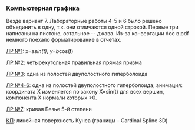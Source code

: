 ### Компьютерная графика ###

Везде вариант 7. Лабораторные работы 4-5 и 6 было решено объединить в одну, т.к. они отличаются одной строкой. Первые три написаны на пистоне, остальное -- джава. Из-за конвертации doc в pdf немного поехало форматирование в отчётах.

[ЛР №1](lab1): x=a*sin(t), y=b*cos(t)

[ЛР №2](lab2): четырехугольная правильная прямая призма

[ЛР №3](lab3): одна из полостей двуполостного гиперболоида

[ЛР №4-6](lab4-6): одна из полостей двуполостного гиперболоида; анимация: координата X изменяется по закону X=sin(t) для всех вершин, компонента X нормали которых >0.

[ЛР №7](lab7): кривая Безье 5-й степени

[КП](cp): линейная поверхность Кунса (границы – Cardinal Spline 3D)
